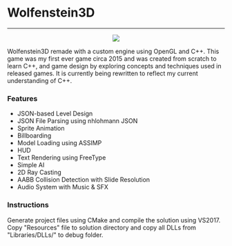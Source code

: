 # Wolfenstein3D
****

<p align="center">
<img src="Wolfenstein.gif">
</p>

Wolfenstein3D remade with a custom engine using OpenGL and C++. This game was my first ever game circa 2015 and was created from scratch to learn C++, and game design by exploring concepts and techniques used in released games. It is currently being rewritten to reflect my current understanding of C++.

### Features
  * JSON-based Level Design
  * JSON File Parsing using nhlohmann JSON
  * Sprite Animation
  * Billboarding
  * Model Loading using ASSIMP
  * HUD
  * Text Rendering using FreeType
  * Simple AI
  * 2D Ray Casting
  * AABB Collision Detection with Slide Resolution
  * Audio System with Music & SFX

### Instructions
Generate project files using CMake and compile the solution using VS2017. Copy "Resources" file to solution directory and copy all DLLs from "Libraries/DLLs/" to debug folder.
  
